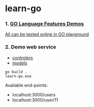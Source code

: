 # learn-go

### 1. [GO Language Features Demos](./demo)
[All can be tested online in GO playground](https://play.golang.org)

### 2. Demo web service 
 - [controlers](./controllers)
 - [models](./models) 

```
go build .
learn-go.exe
```

Available end-points:
- localhost:3000/users
- localhost:3000/user/11


